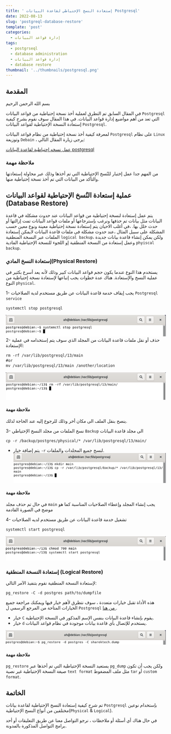 ```yaml
---
title: ' إستعادة النسخ الإحتياطي لقاعدة البيانات Postgresql'
date: 2022-08-13
slug: 'postgreql-database-restore'
template: 'post'
categories:
  - إدارة قواعد البيانات
tags:
  - postgrseql
  - database administration
  - إدارة قواعد البيانات
  - database restore 
thumbnail: '../thumbnails/postgresql.png'
---
```


## المقدمة 
بسم الله الرحمن الرحيم

في المقال السابق تم التطرق لعملية أخذ نسخة إحتياطية من قواعد البيانات `Postgresql` التي تعد من أهم مواضيع إدارة قواعد البيانات. في هذا المقال سوف نقوم بشرح كيفية إستعادة النسخة الإحتياطية لقواعد البيانات `Postgresql`.

 لمعرفة كيفية أخذ نسخة إحتياطية من نظام قواعد البيانات `Postgresql` على نظام `Linux` وتوزيعة `Debain` ، يرجى زيارة المقال التالي:

[عمل نسخه إحتياطية لقاعدة البيانات postgresql](https://sharektech.com/postgreql-database-backup/)

### ملاحظة مهمة
من المهم جدا عمل إختبار للنُسخ الإحتياطية التي تم أخذها وذلك عبر محاولة إستعادتها والتأكد من البيانات التي تم أخذ نسخة إحتياطية منها. 

##  عملية إستعادة النُسخ الإحتياطية لقواعد البيانات (Database Restore)
يتم عمل إستعادة لنسخة إحتياطية من قواعد البيانات عند حدوث مشكلة في قاعدة البيانات مثل بيانات تم حذفها ونرغب بإسترجاعها أو ملفات قواعد البيانات تمت إزالتها أو حدث خلل بها.
،في أغلب الاحيان يتم إستعادة نسخة إحتياطية معينة ونوع معين حسب المشكلة
على سبيل المثال ،عند حدوث مشكلة في ملفات قاعدة البيانات لايمكن إستعادة الملفات عبر النسخة المنطقية 
`logical backup`، ولكن يمكن إنشاء قاعدة بيانات جديدة وعمل إستعادة من النسخة المنطقية إو اللجوء للنسخة الإحتياطية المادية `phyiscal backup`.
### إستعادة النسخ المادي(Physical Restore)
يستخدم هذا النوع عندما يكون  حجم قواعد البيانات كبير وذلك لأنه يعد أسرع بكثير في عملية النسخ والإستعادة.
هناك عدة خطوات يجب إتباعها لإستعادة نسخة إحتياطية من النوع `physical`.

1- يجب إيقاف خدمة قاعدة البيانات عن طريق مستخدم لدية الصلاحيات  `Postgresql service`
```
systemctl stop postgresql
```
![أمر postgresql-stop-service](../images/postgresql-database-restore/stop-postgresql-service.png "أمر postgresql-stop-service")
2- حذف أو نقل ملفات قاعدة البيانات من المجلد الذي سوف يتم إستخدامه في عملية الإستعادة:
```
rm -rf /var/lib/postgresql/13/main
#or
mv /var/lib/postgresql/13/main /another/location
```
![أمر remove-main-directory](../images/postgresql-database-restore/remove-main-directory.png "أمر remove-main-directory")
#### ملاحظة مهمة
ينصح بنقل الملف الى مكان أخر وذلك للرجوع إليه عند الحاجة لذلك.

3- نسخ الملفات من مجلد النسخ الإحتياطي `Backup` الى مجلد قاعدة البيانات
```
cp -r /backup/postgres/physical/* /var/lib/postgresql/13/main/
```
- يتم إضافة خيار `-r` لنسخ جميع المجلدات والملفات.
![أمر copy-files-to-main-directory](../images/postgresql-database-restore/cp-backup-files.png "أمر copy-files-to-main-directory")
#### ملاحظة مهمة
في حال تم حذف مجلد `main` يجب إنشاء المجلد وإعطاء الصلاحيات المناسبة كما هو موضح في الصورة القادمة

4- تشغيل خدمة قاعدة البيانات عن طريق مستخدم لديه الصلاحيات
```
systemctl start postgresql
```
![أمر postgresql-start-service](../images/postgresql-database-restore/start-postgresql-service.png "أمر postgresql-start-service")

### إستعادة النسخة المنطقية (Logical Restore)

لإستعادة النسخة المنطقية نقوم بتنفيذ الآمر التالي:
```
pg_restore -C -d postgres path/to/dumpfile
```
هذه الأداة تقبل خيارات متعددة ، سوف نتطرق لأهم خيار فيها ويمكنك مراجعة جميع الخيارات المتاحة من المرجع الرسمي ل 
`Postgresql` [من هنا  ](https://www.postgresql.org/docs/13/app-pgrestore.html).

- خيار `C` يقوم بإنشاء قاعدة البيانات بنفس الإسم المذكور في النسخة الإحتياطية.
- خيار `d` يستخدم للإتصال بأي قاعدة بيانات موجودة في نظام قواعد البيانات.

![أمر pg-restore](../images/postgresql-database-restore/pg-restore.png "أمر pg-restore")

#### ملاحظة مهمة
`pg_restore` يستعيد النسخة الإحتياطية التي تم أخذها عبر `pg_dump` ولكن يجب أن تكون  صيغة النسخة الإحتياطية غير نصية `text format` مثل ملف المضغوط `tar` أو `custom format`.

## الخاتمة
تم شرح كيفية  إستعادة النسخ الإحتياطية لقاعدة بيانات   `Postgresql` 
بإستخدام نوعين مختلفين من أنواع النسخ الإحتياطية(`Physical` & `Logical`).

في حال هناك أي أسئلة أو ملاحظات ، نرجو 
التواصل معنا عن طريق التعليقات أو أحد برامج التواصل المذكورة بالمدونة. 


<Author slug="aalmulla" />
